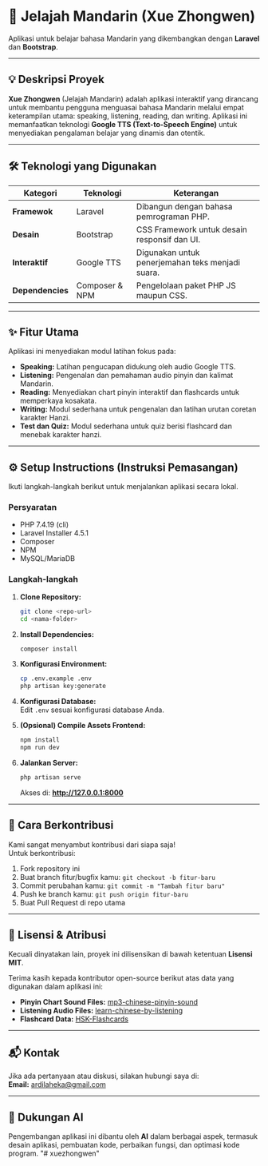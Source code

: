 # 🍜 Jelajah Mandarin (Xue Zhongwen)

Aplikasi untuk belajar bahasa Mandarin yang dikembangkan dengan **Laravel** dan **Bootstrap**.

---

## 💡 Deskripsi Proyek

**Xue Zhongwen** (Jelajah Mandarin) adalah aplikasi interaktif yang dirancang untuk membantu pengguna menguasai bahasa Mandarin melalui empat keterampilan utama: speaking, listening, reading, dan writing. Aplikasi ini memanfaatkan teknologi **Google TTS (Text-to-Speech Engine)** untuk menyediakan pengalaman belajar yang dinamis dan otentik.

---

## 🛠️ Teknologi yang Digunakan

| Kategori     | Teknologi                | Keterangan                                       |
| ------------ | -----------------------  | ------------------------------------------------ |
| **Framewok**  | Laravel                 | Dibangun dengan bahasa pemrograman PHP.          |
| **Desain**    | Bootstrap               | CSS Framework untuk desain responsif dan UI.     |
| **Interaktif**| Google TTS              | Digunakan untuk penerjemahan teks menjadi suara. |
| **Dependencies** | Composer & NPM       | Pengelolaan paket PHP JS maupun CSS.             |

---

## ✨ Fitur Utama

Aplikasi ini menyediakan modul latihan fokus pada:

* **Speaking:** Latihan pengucapan didukung oleh audio Google TTS.  
* **Listening:** Pengenalan dan pemahaman audio pinyin dan kalimat Mandarin.  
* **Reading:** Menyediakan chart pinyin interaktif dan flashcards untuk memperkaya kosakata.  
* **Writing:** Modul sederhana untuk pengenalan dan latihan urutan coretan karakter Hanzi.
* **Test dan Quiz:** Modul sederhana untuk quiz berisi flashcard dan menebak karakter hanzi.

---

## ⚙️ Setup Instructions (Instruksi Pemasangan)

Ikuti langkah-langkah berikut untuk menjalankan aplikasi secara lokal.

### Persyaratan

- PHP 7.4.19 (cli)  
- Laravel Installer 4.5.1  
- Composer  
- NPM  
- MySQL/MariaDB

### Langkah-langkah

1. **Clone Repository:**  
    ```bash
    git clone <repo-url>
    cd <nama-folder>
    ```

2. **Install Dependencies:**  
    ```bash
    composer install
    ```

3. **Konfigurasi Environment:**  
    ```bash
    cp .env.example .env
    php artisan key:generate
    ```

4. **Konfigurasi Database:**  
    Edit `.env` sesuai konfigurasi database Anda.

6. **(Opsional) Compile Assets Frontend:**  
    ```bash
    npm install
    npm run dev
    ```

7. **Jalankan Server:**  
    ```bash
    php artisan serve
    ```  
    Akses di: **http://127.0.0.1:8000**

---

## 🤝 Cara Berkontribusi

Kami sangat menyambut kontribusi dari siapa saja!  
Untuk berkontribusi:

1. Fork repository ini  
2. Buat branch fitur/bugfix kamu: `git checkout -b fitur-baru`  
3. Commit perubahan kamu: `git commit -m "Tambah fitur baru"`  
4. Push ke branch kamu: `git push origin fitur-baru`  
5. Buat Pull Request di repo utama

---

## 📜 Lisensi & Atribusi

Kecuali dinyatakan lain, proyek ini dilisensikan di bawah ketentuan **Lisensi MIT**.

Terima kasih kepada kontributor open-source berikut atas data yang digunakan dalam aplikasi ini:

* **Pinyin Chart Sound Files:** [mp3-chinese-pinyin-sound](https://github.com/davinfifield/mp3-chinese-pinyin-sound)  
* **Listening Audio Files:** [learn-chinese-by-listening](https://github.com/bandinopla/learn-chinese-by-listening)  
* **Flashcard Data:** [HSK-Flashcards](https://github.com/michcqge/HSK-Flashcards)  

---

## 📬 Kontak

Jika ada pertanyaan atau diskusi, silakan hubungi saya di:  
**Email:** ardilaheka@gmail.com  

---

## 🤖 Dukungan AI

Pengembangan aplikasi ini dibantu oleh **AI** dalam berbagai aspek, termasuk desain aplikasi, pembuatan kode, perbaikan fungsi, dan optimasi kode program.
"# xuezhongwen" 

